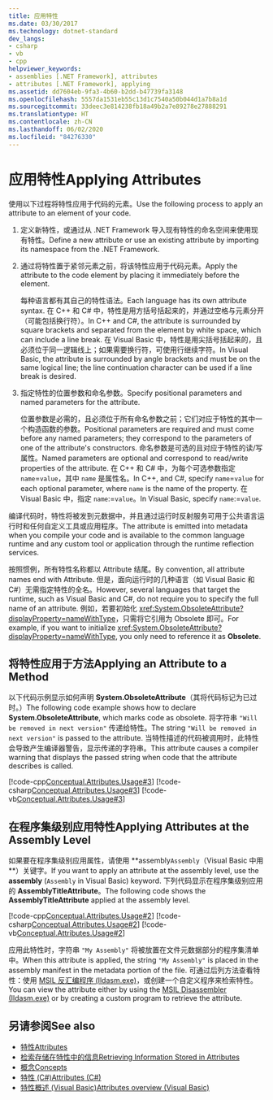 ```yaml
---
title: 应用特性
ms.date: 03/30/2017
ms.technology: dotnet-standard
dev_langs:
- csharp
- vb
- cpp
helpviewer_keywords:
- assemblies [.NET Framework], attributes
- attributes [.NET Framework], applying
ms.assetid: dd7604eb-9fa3-4b60-b2dd-b47739fa3148
ms.openlocfilehash: 5557da1531eb55c13d1c7540a50b044d1a7b8a1d
ms.sourcegitcommit: 33deec3e814238fb18a49b2a7e89278e27888291
ms.translationtype: HT
ms.contentlocale: zh-CN
ms.lasthandoff: 06/02/2020
ms.locfileid: "84276330"
---
```

# <a name="applying-attributes"></a><span data-ttu-id="0c272-102">应用特性</span><span class="sxs-lookup"><span data-stu-id="0c272-102">Applying Attributes</span></span>
<span data-ttu-id="0c272-103">使用以下过程将特性应用于代码的元素。</span><span class="sxs-lookup"><span data-stu-id="0c272-103">Use the following process to apply an attribute to an element of your code.</span></span>  
  
1. <span data-ttu-id="0c272-104">定义新特性，或通过从 .NET Framework 导入现有特性的命名空间来使用现有特性。</span><span class="sxs-lookup"><span data-stu-id="0c272-104">Define a new attribute or use an existing attribute by importing its namespace from the .NET Framework.</span></span>  
  
2. <span data-ttu-id="0c272-105">通过将特性置于紧邻元素之前，将该特性应用于代码元素。</span><span class="sxs-lookup"><span data-stu-id="0c272-105">Apply the attribute to the code element by placing it immediately before the element.</span></span>  
  
     <span data-ttu-id="0c272-106">每种语言都有其自己的特性语法。</span><span class="sxs-lookup"><span data-stu-id="0c272-106">Each language has its own attribute syntax.</span></span> <span data-ttu-id="0c272-107">在 C++ 和 C# 中，特性是用方括号括起来的，并通过空格与元素分开（可能包括换行符）。</span><span class="sxs-lookup"><span data-stu-id="0c272-107">In C++ and C#, the attribute is surrounded by square brackets and separated from the element by white space, which can include a line break.</span></span> <span data-ttu-id="0c272-108">在 Visual Basic 中，特性是用尖括号括起来的，且必须位于同一逻辑线上；如果需要换行符，可使用行继续字符。</span><span class="sxs-lookup"><span data-stu-id="0c272-108">In Visual Basic, the attribute is surrounded by angle brackets and must be on the same logical line; the line continuation character can be used if a line break is desired.</span></span>
  
3. <span data-ttu-id="0c272-109">指定特性的位置参数和命名参数。</span><span class="sxs-lookup"><span data-stu-id="0c272-109">Specify positional parameters and named parameters for the attribute.</span></span>  
  
     <span data-ttu-id="0c272-110">位置参数是必需的，且必须位于所有命名参数之前；它们对应于特性的其中一个构造函数的参数。</span><span class="sxs-lookup"><span data-stu-id="0c272-110">Positional parameters are required and must come before any named parameters; they correspond to the parameters of one of the attribute's constructors.</span></span> <span data-ttu-id="0c272-111">命名参数是可选的且对应于特性的读/写属性。</span><span class="sxs-lookup"><span data-stu-id="0c272-111">Named parameters are optional and correspond to read/write properties of the attribute.</span></span> <span data-ttu-id="0c272-112">在 C++ 和 C# 中，为每个可选参数指定 `name`=`value`，其中 `name` 是属性名。</span><span class="sxs-lookup"><span data-stu-id="0c272-112">In C++, and C#, specify `name`=`value` for each optional parameter, where `name` is the name of the property.</span></span> <span data-ttu-id="0c272-113">在 Visual Basic 中，指定 `name`:=`value`。</span><span class="sxs-lookup"><span data-stu-id="0c272-113">In Visual Basic, specify `name`:=`value`.</span></span>  
  
 <span data-ttu-id="0c272-114">编译代码时，特性将被发到元数据中，并且通过运行时反射服务可用于公共语言运行时和任何自定义工具或应用程序。</span><span class="sxs-lookup"><span data-stu-id="0c272-114">The attribute is emitted into metadata when you compile your code and is available to the common language runtime and any custom tool or application through the runtime reflection services.</span></span>  
  
 <span data-ttu-id="0c272-115">按照惯例，所有特性名称都以 Attribute 结尾。</span><span class="sxs-lookup"><span data-stu-id="0c272-115">By convention, all attribute names end with Attribute.</span></span> <span data-ttu-id="0c272-116">但是，面向运行时的几种语言（如 Visual Basic 和 C#）无需指定特性的全名。</span><span class="sxs-lookup"><span data-stu-id="0c272-116">However, several languages that target the runtime, such as Visual Basic and C#, do not require you to specify the full name of an attribute.</span></span> <span data-ttu-id="0c272-117">例如，若要初始化 <xref:System.ObsoleteAttribute?displayProperty=nameWithType>，只需将它引用为 Obsolete  即可。</span><span class="sxs-lookup"><span data-stu-id="0c272-117">For example, if you want to initialize <xref:System.ObsoleteAttribute?displayProperty=nameWithType>, you only need to reference it as **Obsolete**.</span></span>  
  
## <a name="applying-an-attribute-to-a-method"></a><span data-ttu-id="0c272-118">将特性应用于方法</span><span class="sxs-lookup"><span data-stu-id="0c272-118">Applying an Attribute to a Method</span></span>  
 <span data-ttu-id="0c272-119">以下代码示例显示如何声明 **System.ObsoleteAttribute**（其将代码标记为已过时。）</span><span class="sxs-lookup"><span data-stu-id="0c272-119">The following code example shows how to declare **System.ObsoleteAttribute**, which marks code as obsolete.</span></span> <span data-ttu-id="0c272-120">将字符串 `"Will be removed in next version"` 传递给特性。</span><span class="sxs-lookup"><span data-stu-id="0c272-120">The string `"Will be removed in next version"` is passed to the attribute.</span></span> <span data-ttu-id="0c272-121">当特性描述的代码被调用时，此特性会导致产生编译器警告，显示传递的字符串。</span><span class="sxs-lookup"><span data-stu-id="0c272-121">This attribute causes a compiler warning that displays the passed string when code that the attribute describes is called.</span></span>  
  
 [!code-cpp[Conceptual.Attributes.Usage#3](../../../samples/snippets/cpp/VS_Snippets_CLR/conceptual.attributes.usage/cpp/source1.cpp#3)]
 [!code-csharp[Conceptual.Attributes.Usage#3](../../../samples/snippets/csharp/VS_Snippets_CLR/conceptual.attributes.usage/cs/source1.cs#3)]
 [!code-vb[Conceptual.Attributes.Usage#3](../../../samples/snippets/visualbasic/VS_Snippets_CLR/conceptual.attributes.usage/vb/source1.vb#3)]  
  
## <a name="applying-attributes-at-the-assembly-level"></a><span data-ttu-id="0c272-122">在程序集级别应用特性</span><span class="sxs-lookup"><span data-stu-id="0c272-122">Applying Attributes at the Assembly Level</span></span>  
 <span data-ttu-id="0c272-123">如果要在程序集级别应用属性，请使用 \*\*assembly`Assembly`（Visual Basic 中用 \*\*）关键字。</span><span class="sxs-lookup"><span data-stu-id="0c272-123">If you want to apply an attribute at the assembly level, use the **assembly** (`Assembly` in Visual Basic) keyword.</span></span> <span data-ttu-id="0c272-124">下列代码显示在程序集级别应用的 **AssemblyTitleAttribute**。</span><span class="sxs-lookup"><span data-stu-id="0c272-124">The following code shows the **AssemblyTitleAttribute** applied at the assembly level.</span></span>  
  
 [!code-cpp[Conceptual.Attributes.Usage#2](../../../samples/snippets/cpp/VS_Snippets_CLR/conceptual.attributes.usage/cpp/source1.cpp#2)]
 [!code-csharp[Conceptual.Attributes.Usage#2](../../../samples/snippets/csharp/VS_Snippets_CLR/conceptual.attributes.usage/cs/source1.cs#2)]
 [!code-vb[Conceptual.Attributes.Usage#2](../../../samples/snippets/visualbasic/VS_Snippets_CLR/conceptual.attributes.usage/vb/source1.vb#2)]  
  
 <span data-ttu-id="0c272-125">应用此特性时，字符串 `"My Assembly"` 将被放置在文件元数据部分的程序集清单中。</span><span class="sxs-lookup"><span data-stu-id="0c272-125">When this attribute is applied, the string `"My Assembly"` is placed in the assembly manifest in the metadata portion of the file.</span></span> <span data-ttu-id="0c272-126">可通过后列方法查看特性：使用 [MSIL 反汇编程序 (Ildasm.exe)](../../framework/tools/ildasm-exe-il-disassembler.md)，或创建一个自定义程序来检索特性。</span><span class="sxs-lookup"><span data-stu-id="0c272-126">You can view the attribute either by using the [MSIL Disassembler (Ildasm.exe)](../../framework/tools/ildasm-exe-il-disassembler.md) or by creating a custom program to retrieve the attribute.</span></span>  
  
## <a name="see-also"></a><span data-ttu-id="0c272-127">另请参阅</span><span class="sxs-lookup"><span data-stu-id="0c272-127">See also</span></span>

- [<span data-ttu-id="0c272-128">特性</span><span class="sxs-lookup"><span data-stu-id="0c272-128">Attributes</span></span>](index.md)
- [<span data-ttu-id="0c272-129">检索存储在特性中的信息</span><span class="sxs-lookup"><span data-stu-id="0c272-129">Retrieving Information Stored in Attributes</span></span>](retrieving-information-stored-in-attributes.md)
- [<span data-ttu-id="0c272-130">概念</span><span class="sxs-lookup"><span data-stu-id="0c272-130">Concepts</span></span>](/cpp/windows/attributed-programming-concepts)
- [<span data-ttu-id="0c272-131">特性 (C#)</span><span class="sxs-lookup"><span data-stu-id="0c272-131">Attributes (C#)</span></span>](../../csharp/programming-guide/concepts/attributes/index.md)
- [<span data-ttu-id="0c272-132">特性概述 (Visual Basic)</span><span class="sxs-lookup"><span data-stu-id="0c272-132">Attributes overview (Visual Basic)</span></span>](../../visual-basic/programming-guide/concepts/attributes/index.md)
